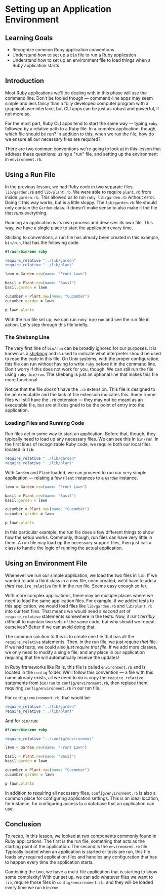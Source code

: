 # Setting up an Application Environment

## Learning Goals

- Recognize common Ruby application conventions
- Understand how to set up a `bin` file to run a Ruby application
- Understand how to set up an environment file to load things when a Ruby
  application starts

## Introduction

Most Ruby applications we'll be dealing with in this phase will use the command
line. Don't be fooled though — command-line apps may seem simple and less fancy
than a fully developed computer program with a graphical user interface, but CLI
apps can be just as robust and powerful, if not more so.

For the most part, Ruby CLI apps tend to start the same way — typing `ruby`
followed by a relative path to a Ruby file. In a complex application, though,
which file should be run? In addition to this, when we run the file, how do we
ensure all our necessary files are required?

There are two common conventions we're going to look at in this lesson that
address these questions: using a "run" file, and setting up the environment in
`environment.rb`.

## Using a Run File

In the previous lesson, we had Ruby code in two separate files, `lib/garden.rb`
and `lib/plant.rb`. We were able to require `plant.rb` from inside `garden.rb`.
This allowed us to run `ruby lib/garden.rb` without error. Doing it this way
works, but is a little sloppy. The `lib/garden.rb` file should only contain the
`Garden` class. It doesn't make sense to also make it the file that _runs_
everything.

Running an application is its own process and deserves its own file. This way,
we have a single place to start the application every time.

Sticking to conventions, a run file has already been created in this example,
`bin/run`, that has the following code:

```ruby
#!/usr/bin/env ruby

require_relative "../lib/garden"
require_relative "../lib/plant"

lawn = Garden.new(name: "Front Lawn")

basil = Plant.new(name: "Basil")
basil.garden = lawn

cucumber = Plant.new(name: "Cucumber")
cucumber.garden = lawn

p lawn.plants
```

With the run file set up, we can run `ruby bin/run` and see the run
file in action. Let's step through this file briefly.

### The Shebang Line

The very first line of `bin/run` can be broadly ignored for our purposes. It is
known as a [_shebang_][] and is used to indicate what interpreter should be used
to read the code in this file. On Unix systems, with the proper configuration,
this file can run without having to write `ruby` before it in the command line.
Don't worry if this does not work for you, though. We can still run the file
using `ruby bin/run`. The shebang is just an optional line that makes this file
more functional.

Notice that the file _doesn't_ have the `.rb` extension. This file is designed
to be an executable and the lack of file extension indicates this. Some runner
files will still have the `.rb` extension — they may not be meant as an
executable file, but are still designed to be the point of entry into the
application.

[_shebang_]: https://en.wikipedia.org/wiki/Shebang_(Unix)

### Loading Files and Running Code

Run files act in some way to start an application. Before that, though, they
typically need to load up any necessary files. We can see this in
`bin/run`. In the first lines of recognizable Ruby code, we require
both our local files located in `lib`:

```ruby
require_relative "../lib/garden"
require_relative "../lib/plant"
```

With `Garden` and `Plant` loaded, we can proceed to run our very simple
application — relating a few `Plant` instances to a `Garden` instance.

```ruby
lawn = Garden.new(name: "Front Lawn")

basil = Plant.new(name: "Basil")
basil.garden = lawn

cucumber = Plant.new(name: "Cucumber")
cucumber.garden = lawn

p lawn.plants
```

In this particular example, the run file does a few different things to show how
the setup works. Commonly, though, run files can have very little in them. A run
file may load up the necessary support files, then just call a class to handle
the logic of running the actual application.

## Using an Environment File

Whenever we run our simple application, we load the two files in `lib`. If we
wanted to add a third class in a new file, once created, we'd have to add a
_third_ `require_relative` for it in the run file. Seems easy enough so far.

With more complex applications, there may be multiple places where we need to
load the same application files. For example, if we added tests to this
application, we would load files like `lib/garden.rb` and `lib/plant.rb` into
our test files. That means we would need a _second set_ of `require_relative`
statements somewhere in the tests. Now, it isn't _terribly_ difficult to
maintain two sets of the same code, but why should we repeat ourselves? Better
if we can avoid doing that.

The common solution to this is to create one file that has all the
`require_relative` statements. Then, in the run file, we just require _that_
file. If we had tests, we could also _just require that file_. If we add more
classes, we only need to modify a single file, and any place in our application
requiring that file will automatically receive the updates!

In Ruby frameworks like Rails, this file is called `environment.rb` and is
located in the `config` folder. We'll follow this convention — a file with this
name already exists, all we need to do is copy the `require_relative` statements
from `bin/run` to `config/environment.rb`, then replace them,
requiring `config/environment.rb` in our run file.

For `config/environment.rb`, that would be:

```ruby
require_relative "../lib/garden"
require_relative "../lib/plant"
```

And for `bin/run`:

```ruby
#!/usr/bin/env ruby

require_relative "../config/environment"

lawn = Garden.new(name: "Front Lawn")

basil = Plant.new(name: "Basil")
basil.garden = lawn

cucumber = Plant.new(name: "Cucumber")
cucumber.garden = lawn

p lawn.plants
```

In addition to requiring all necessary files, `config/environment.rb` is also a
common place for configuring application settings. This is an ideal location,
for instance, for configuring access to a database that an application can use.

## Conclusion

To recap, in this lesson, we looked at two components commonly found in Ruby
applications. The first is the run file, something that acts as the starting
point of the application. The second is the `environment.rb` file. Typically loaded
when an application is started or tests are run, this file loads any required
application files and handles any configuration that has to happen every time
the application starts.

Combining the two, we have a multi-file application that is starting to show
some complexity! With our set up, we can add whatever files we want to `lib`,
require those files in `config/environment.rb`, and they will be loaded every
time we run `bin/run`.
